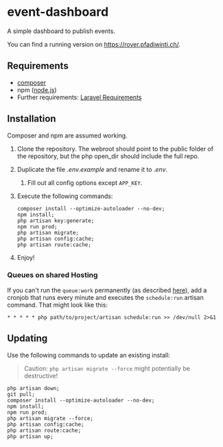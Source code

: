 # event-dashboard
A simple dashboard to publish events.

You can find a running version on https://rover.pfadiwinti.ch/.

## Requirements
- [composer](https://getcomposer.org)
- npm ([node.js](https://nodejs.org/))
- Further requirements: [Laravel Requirements](https://laravel.com/docs/5.6#server-requirements)

## Installation

Composer and npm are assumed working.

1. Clone the repository. The webroot should point to the public folder of the repository, but the php open_dir should include the full repo.
2. Duplicate the file _.env.example_ and rename it to _.env_.
    1. Fill out all config options except `APP_KEY`.
3. Execute the following commands:

    ```shell
    composer install --optimize-autoloader --no-dev;
    npm install;
    php artisan key:generate;
    npm run prod;
    php artisan migrate;
    php artisan config:cache;
    php artisan route:cache;
    ```
    
4. Enjoy!

### Queues on shared Hosting

If you can't run the `queue:work` permanently (as described [here](https://laravel.com/docs/master/queues#running-the-queue-worker)), add a cronjob that runs every minute and executes the `schedule:run` artisan command. That might look like this:

```shell
* * * * * php path/to/project/artisan schedule:run >> /dev/null 2>&1
```

## Updating

Use the following commands to update an existing install:

> Caution: `php artisan migrate --force` might potentially be destructive!

```shell
php artisan down;
git pull;
composer install --optimize-autoloader --no-dev;
npm install;
npm run prod;
php artisan migrate --force;
php artisan config:cache;
php artisan route:cache;
php artisan up;
```
